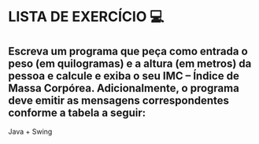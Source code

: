 # LISTA DE EXERCÍCIO  :computer:

## Escreva um programa que peça como entrada o peso (em quilogramas) e a altura (em metros) da pessoa e calcule e exiba o seu IMC – Índice de Massa Corpórea. Adicionalmente, o programa deve emitir as mensagens correspondentes conforme a tabela a seguir:

Java + Swing







